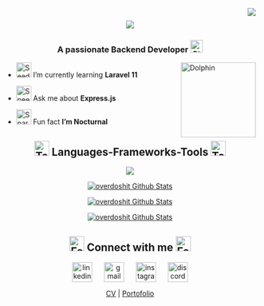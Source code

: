 <a href="https://github.com/overdoshit" target="_blank"><img align="right" src="https://visitor-badge.laobi.icu/badge?page_id=overdoshit.overdoshit"></a>

<h1 align="center">
    <a href="https://github.com/overdoshit" target="_blank">
        <img src="https://readme-typing-svg.herokuapp.com/?font=Righteous&size=35&center=true&vCenter=true&width=500&height=70&duration=3500&pause=500&lines=Hi+There!+👋🏼;+I'm+Faiz+Kurniawan!;+Backend+Developer;+Web+Developer;Cloud+Computing+Enthusiast;Cyber+Security+Enthusiast;">
    </a>
</h1>
<h3 align="center">
    A passionate Backend Developer <a href="https://github.com/overdoshit" target="_blank"><img src="https://raw.githubusercontent.com/Tarikul-Islam-Anik/Microsoft-Teams-Animated-Emojis/master/Emojis/Travel%20and%20places/Star.png" alt="Star" width="25" height="25"></a>
</h3>

<a href="https://github.com/overdoshit" target="_blank"><img align="right" src="https://raw.githubusercontent.com/Tarikul-Islam-Anik/Animated-Fluent-Emojis/master/Emojis/Animals/Dolphin.png" alt="Dolphin" width="150" height="150"></a>

- <a href="https://github.com/overdoshit" target="_blank"><img src="https://raw.githubusercontent.com/Tarikul-Islam-Anik/Telegram-Animated-Emojis/main/Animals%20and%20Nature/Seedling.webp" alt="Seedling" width="30" height="30"></a> I’m currently learning **Laravel 11**

- <a href="https://github.com/overdoshit" target="_blank"><img src="https://raw.githubusercontent.com/Tarikul-Islam-Anik/Telegram-Animated-Emojis/main/Symbols/Speech%20Balloon.webp" alt="Speech Balloon" width="30" height="30"></a> Ask me about **Express.js**

- <a href="https://github.com/overdoshit" target="_blank"><img src="https://raw.githubusercontent.com/Tarikul-Islam-Anik/Telegram-Animated-Emojis/main/Activity/Sparkles.webp" alt="Sparkles" width="30" height="30"></a> Fun fact **I’m Nocturnal**

<h2 align="center">
    <a href="https://github.com/overdoshit" target="_blank"><img src="https://raw.githubusercontent.com/Tarikul-Islam-Anik/Telegram-Animated-Emojis/main/Objects/Toolbox.webp" alt="Toolbox" width="30" height="30"></a>
    Languages-Frameworks-Tools
    <a href="https://github.com/overdoshit" target="_blank"><img src="https://raw.githubusercontent.com/Tarikul-Islam-Anik/Telegram-Animated-Emojis/main/Objects/Toolbox.webp" alt="Toolbox" width="30" height="30"></a>
</h2>
<p align="center">
    <a href="https://github.com/overdoshit" target="_blank">
        <img src="https://skillicons.dev/icons?i=nodejs,express,php,laravel,html,css,bootstrap,js,python,git,gcp,firebase,cloudflare,mysql,postgres,sequelize,nginx,linux,ubuntu,kali,bash,windows,powershell,docker,figma,postman,fastapi,flask,selenium,vscode&theme=dark&perline=15">
    </a>
</p>

<p align="center"><a href="https://github.com/overdoshit" target="_blank"><img src="https://github-readme-stats.vercel.app/api/top-langs/?username=overdoshit&hide_progress=true&border_color=4B8DDA&theme=github_dark" alt="overdoshit Github Stats"></a></p>
<p align="center"><a href="https://github.com/overdoshit" target="_blank"><img src="https://github-readme-stats.vercel.app/api?username=overdoshit&border_color=4B8DDA&hide_rank=true&show_icons=true&include_all_commits=true&theme=github_dark" alt="overdoshit Github Stats"></a></p>
<p align="center"><a href="https://github.com/overdoshit" target="_blank"><img src="https://streak-stats.demolab.com/?user=overdoshit&stroke=4B8DDA&border=4B8DDA&fire=61DAFB&hide_total_contributions=true&theme=github-dark-blue" alt="overdoshit Github Stats"></a></p>

<h2 align="center">
    <a href="https://github.com/overdoshit" target="_blank"><img src="https://raw.githubusercontent.com/Tarikul-Islam-Anik/Microsoft-Teams-Animated-Emojis/master/Emojis/Hand%20gestures/Folded%20Hands%20Medium-Light%20Skin%20Tone.png" alt="Folded Hands Medium Light Skin Tone" width="30" height="30"></a> 
    Connect with me 
    <a href="https://github.com/overdoshit" target="_blank"><img src="https://raw.githubusercontent.com/Tarikul-Islam-Anik/Microsoft-Teams-Animated-Emojis/master/Emojis/Hand%20gestures/Folded%20Hands%20Medium-Light%20Skin%20Tone.png" alt="Folded Hands Medium Light Skin Tone" width="30" height="30"></a>
</h2>
<p align="center">
  <a href="https://linkedin.com/in/faizkurniawan" target="_blank"><img align="center" src="https://skillicons.dev/icons?i=linkedin" alt="linkedin" height="40" hspace="10"></a>
  <a href="https://mail.google.com/mail/?view=cm&fs=1&to=faiz.kurnicloud@gmail.com" target="_blank"><img align="center" src="https://skillicons.dev/icons?i=gmail" alt="gmail" height="40" hspace="10"></a>
  <a href="https://instagram.com/faizzkrnwn" target="_blank"><img align="center" src="https://skillicons.dev/icons?i=instagram" alt="instagram" height="40" hspace="10"></a>
  <a href="https://discord.com/users/445547884083937300" target="_blank"><img align="center" src="https://skillicons.dev/icons?i=discord" alt="discord" height="40" hspace="10"></a>
</p>
<p align="center">
  <a href="https://drive.google.com/file/d/1ukkLizMsvtXJ4X7LMTGvq6MWf_uvcRdZ/view?usp=sharing" target="_blank">CV</a>
  <a> | </a>
  <a href="https://drive.google.com/file/d/16G2IboS7hpv-u5x8a-5J5lO7q4s3z9aO/view?usp=sharing" target="_blank">Portofolio</a>
</p>
